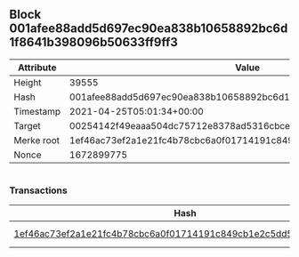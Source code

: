 ## Block 001afee88add5d697ec90ea838b10658892bc6d1f8641b398096b50633ff9ff3

Attribute | Value
--- | ---
Height | 39555
Hash | 001afee88add5d697ec90ea838b10658892bc6d1f8641b398096b50633ff9ff3
Timestamp | 2021-04-25T05:01:34+00:00
Target | 00254142f49eaaa504dc75712e8378ad5316cbcead634704b3734b6271167cc4
Merke root | 1ef46ac73ef2a1e21fc4b78cbc6a0f01714191c849cb1e2c5dd58acf54e254a6
Nonce | 1672899775

```

```

### Transactions

Hash | Amount
--- | ---
[1ef46ac73ef2a1e21fc4b78cbc6a0f01714191c849cb1e2c5dd58acf54e254a6](1ef46ac73ef2a1e21fc4b78cbc6a0f01714191c849cb1e2c5dd58acf54e254a6.md) | 10.00000000 SKEPTI 
